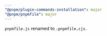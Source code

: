 ```yaml
---
"@pnpm/plugin-commands-installation": major
"@pnpm/pnpmfile": major
---
```


`pnpmfile.js` renamed to `.pnpmfile.cjs`.
